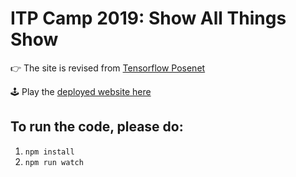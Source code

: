 # ITP Camp 2019: Show All Things Show

👉 The site is revised from [Tensorflow Posenet](https://github.com/tensorflow/tfjs-models/tree/master/posenet)

🕹 Play the [deployed website here](https://itp-camp-2019-show.netlify.com)

## To run the code, please do:

1. `npm install`
2. `npm run watch`
